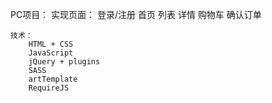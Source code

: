 PC项目：
	实现页面：
		登录/注册
		首页
		列表
		详情
		购物车
		确认订单

	技术：
		HTML + CSS
		JavaScript
		jQuery + plugins
		SASS
		artTemplate
		RequireJS